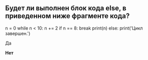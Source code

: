 ## Будет ли выполнен блок кода else, в приведенном ниже фрагменте кода?

n = 0
while n < 10:
    n += 2
    if n == 8:
        break
    print(n)
else:
    print('Цикл завершен.')


Да

**Нет**